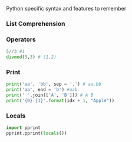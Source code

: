 Python specific syntax and features to remember
### List Comprehension

### Operators
``` python
5//3 #1
divmod(5,3) # (1,2)
```
### Print
```python
print('aa', 'bb', sep = ',') # aa,bb
print('aa', end = 'b') #aab
print(' '.join(['A', 'B'])) # A B
print('{0}:{1}'.format(idx + 1, "Apple"))
```

### Locals
```python
import pprint
pprint.pprint(locals())
```